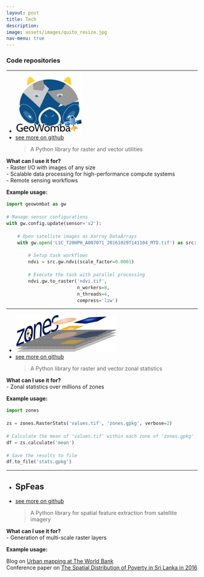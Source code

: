 ```yaml
---
layout: post
title: Tech
description:
image: assets/images/quito_resize.jpg
nav-menu: true
---
```


<div class="6u$ 12u$(medium)">

<!-- Buttons -->
<h3>Code repositories</h3>

<hr>

<ul class="actions">
    <li><img src="assets/images/gw_logo.png" height="150px" /></li>
	<li><a href="https://geowombat.readthedocs.io" class="button">see more on github</a></li>
	<blockquote>A Python library for raster and vector utilities</blockquote> 
</ul>

<p>
<div>
<b>What can I use it for?</b>
</div>
<div>- Raster I/O with images of any size</div>
<div>- Scalable data processing for high-performance compute systems</div>
<div>- Remote sensing workflows</div>
</p>

<b>Example usage:</b>

</div>

```python
import geowombat as gw

# Manage sensor configurations
with gw.config.update(sensor='s2'):

    # Open satellite images as Xarray DataArrays
    with gw.open('L1C_T20HPH_A007071_20161029T141104_MTD.tif') as src:
    
        # Setup task workflows
        ndvi = src.gw.ndvi(scale_factor=0.0001)

        # Execute the task with parallel processing
        ndvi.gw.to_raster('ndvi.tif',
                          n_workers=8,
                          n_threads=4,
                          compress='lzw')
```

<hr>

<div class="6u$ 12u$(medium)">

<ul class="actions">
    <li><img src="assets/images/zones_logo.png" height="100px" /></li>
    <li><a href="https://github.com/jgrss/zones" class="button">see more on github</a></li>
	<blockquote>A Python library for raster and vector zonal statistics</blockquote> 
</ul>

<p>
<div>
<b>What can I use it for?</b>
</div>
<div>- Zonal statistics over millions of zones</div>
</p>

<b>Example usage:</b>

</div>

```python
import zones

zs = zones.RasterStats('values.tif', 'zones.gpkg', verbose=2)

# Calculate the mean of 'values.tif' within each zone of 'zones.gpkg'
df = zs.calculate('mean')

# Save the results to file
df.to_file('stats.gpkg')
```

<hr>

<div class="6u$ 12u$(medium)">

<ul class="actions">
    <li><h2>SpFeas</h2></li>
	<li><a href="https://jgrss.github.io/spfeas/" class="button">see more on github</a></li>
	<blockquote>A Python library for spatial feature extraction from satellite imagery</blockquote>
</ul>

<p>
<div>
<b>What can I use it for?</b>
</div>
<div>- Generation of multi-scale raster layers</div>
</p>

<b>Example usage:</b>

<div>
Blog on <a href="https://blogs.worldbank.org/latinamerica/trinidad-space-using-satellite-imagery-better-urban-management">Urban mapping at The World Bank</a>
</div>

<div>
Conference paper on <a href="http://www.iariw.org/washington/Newhouse-paper.pdf">The Spatial Distribution of Poverty in Sri Lanka in 2016</a>
</div>

</div>
